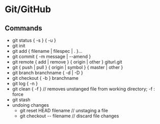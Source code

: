 # Git/GitHub

## Commands

* git status { -s } { -u }
* git init
* git add { filename | filespec | . }...
* git commit { -m message | --amend }
* git remote { add | remove } { origin | other } giturl.git
* git { push | pull } { origin | symbol } { master | other } 
* git branch branchname { -d | -D }
* git checkout { -b } branchname
* git log { -n }
* git clean { -f } // removes unstanged file from working directory; -f : force
* git stash
* undoing changes
    * git reset HEAD filename // unstaging a file
    * git checkout -- filename // discard file changes
